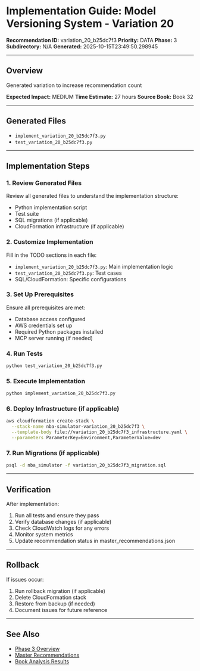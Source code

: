# Implementation Guide: Model Versioning System - Variation 20

**Recommendation ID:** variation_20_b25dc7f3
**Priority:** DATA
**Phase:** 3
**Subdirectory:** N/A
**Generated:** 2025-10-15T23:49:50.298945

---

## Overview

Generated variation to increase recommendation count

**Expected Impact:** MEDIUM
**Time Estimate:** 27 hours
**Source Book:** Book 32

---

## Generated Files

- `implement_variation_20_b25dc7f3.py`
- `test_variation_20_b25dc7f3.py`

---

## Implementation Steps

### 1. Review Generated Files

Review all generated files to understand the implementation structure:
- Python implementation script
- Test suite
- SQL migrations (if applicable)
- CloudFormation infrastructure (if applicable)

### 2. Customize Implementation

Fill in the TODO sections in each file:
- `implement_variation_20_b25dc7f3.py`: Main implementation logic
- `test_variation_20_b25dc7f3.py`: Test cases
- SQL/CloudFormation: Specific configurations

### 3. Set Up Prerequisites

Ensure all prerequisites are met:
- Database access configured
- AWS credentials set up
- Required Python packages installed
- MCP server running (if needed)

### 4. Run Tests

```bash
python test_variation_20_b25dc7f3.py
```

### 5. Execute Implementation

```bash
python implement_variation_20_b25dc7f3.py
```

### 6. Deploy Infrastructure (if applicable)

```bash
aws cloudformation create-stack \
  --stack-name nba-simulator-variation_20_b25dc7f3 \
  --template-body file://variation_20_b25dc7f3_infrastructure.yaml \
  --parameters ParameterKey=Environment,ParameterValue=dev
```

### 7. Run Migrations (if applicable)

```bash
psql -d nba_simulator -f variation_20_b25dc7f3_migration.sql
```

---

## Verification

After implementation:
1. Run all tests and ensure they pass
2. Verify database changes (if applicable)
3. Check CloudWatch logs for any errors
4. Monitor system metrics
5. Update recommendation status in master_recommendations.json

---

## Rollback

If issues occur:
1. Run rollback migration (if applicable)
2. Delete CloudFormation stack
3. Restore from backup (if needed)
4. Document issues for future reference

---

## See Also

- [Phase 3 Overview](/Users/ryanranft/nba-simulator-aws/docs/phases/phase_3/)
- [Master Recommendations](/Users/ryanranft/nba-mcp-synthesis/analysis_results/master_recommendations.json)
- [Book Analysis Results](/Users/ryanranft/nba-mcp-synthesis/analysis_results/)
